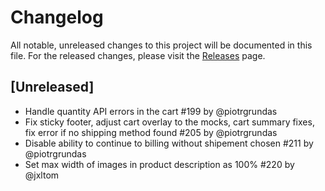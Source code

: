 # Changelog

All notable, unreleased changes to this project will be documented in this file. For the released changes, please visit the [Releases](https://github.com/mirumee/saleor-storefront/releases) page.

## [Unreleased]

- Handle quantity API errors in the cart #199 by @piotrgrundas
- Fix sticky footer, adjust cart overlay to the mocks, cart summary fixes, fix error if no shipping method found #205 by @piotrgrundas
- Disable ability to continue to billing without shipement chosen #211 by @piotrgrundas
- Set max width of images in product description as 100% #220 by @jxltom
